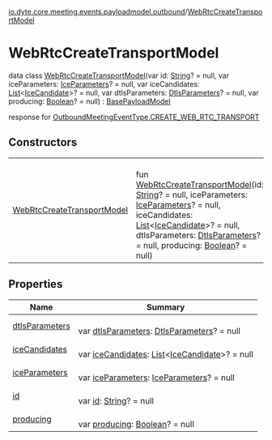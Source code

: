 [io.dyte.core.meeting.events.payloadmodel.outbound](../index.md)/[WebRtcCreateTransportModel](index.md)

# WebRtcCreateTransportModel


data class [WebRtcCreateTransportModel](index.md)(var id: [String](https://kotlinlang.org/api/latest/jvm/stdlib/kotlin/-string/index.html)? = null, var iceParameters: [IceParameters](../-ice-parameters/index.md)? = null, var iceCandidates: [List](https://kotlinlang.org/api/latest/jvm/stdlib/kotlin.collections/-list/index.html)&lt;[IceCandidate](../-ice-candidate/index.md)&gt;? = null, var dtlsParameters: [DtlsParameters](../-dtls-parameters/index.md)? = null, var producing: [Boolean](https://kotlinlang.org/api/latest/jvm/stdlib/kotlin/-boolean/index.html)? = null) : [BasePayloadModel](../../com.dyte.mobilecorekmm.meeting.events.payloadmodel/-base-payload-model/index.md)

response for [OutboundMeetingEventType.CREATE_WEB_RTC_TRANSPORT](../../com.dyte.mobilecorekmm.meeting.events/-outbound-meeting-event-type/-c-r-e-a-t-e_-w-e-b_-r-t-c_-t-r-a-n-s-p-o-r-t/index.md)

## Constructors

| | |
|---|---|
| [WebRtcCreateTransportModel](-web-rtc-create-transport-model.md) | <br/>fun [WebRtcCreateTransportModel](-web-rtc-create-transport-model.md)(id: [String](https://kotlinlang.org/api/latest/jvm/stdlib/kotlin/-string/index.html)? = null, iceParameters: [IceParameters](../-ice-parameters/index.md)? = null, iceCandidates: [List](https://kotlinlang.org/api/latest/jvm/stdlib/kotlin.collections/-list/index.html)&lt;[IceCandidate](../-ice-candidate/index.md)&gt;? = null, dtlsParameters: [DtlsParameters](../-dtls-parameters/index.md)? = null, producing: [Boolean](https://kotlinlang.org/api/latest/jvm/stdlib/kotlin/-boolean/index.html)? = null) |

## Properties

| Name | Summary |
|---|---|
| [dtlsParameters](dtls-parameters.md) | <br/>var [dtlsParameters](dtls-parameters.md): [DtlsParameters](../-dtls-parameters/index.md)? = null |
| [iceCandidates](ice-candidates.md) | <br/>var [iceCandidates](ice-candidates.md): [List](https://kotlinlang.org/api/latest/jvm/stdlib/kotlin.collections/-list/index.html)&lt;[IceCandidate](../-ice-candidate/index.md)&gt;? = null |
| [iceParameters](ice-parameters.md) | <br/>var [iceParameters](ice-parameters.md): [IceParameters](../-ice-parameters/index.md)? = null |
| [id](id.md) | <br/>var [id](id.md): [String](https://kotlinlang.org/api/latest/jvm/stdlib/kotlin/-string/index.html)? = null |
| [producing](producing.md) | <br/>var [producing](producing.md): [Boolean](https://kotlinlang.org/api/latest/jvm/stdlib/kotlin/-boolean/index.html)? = null |
